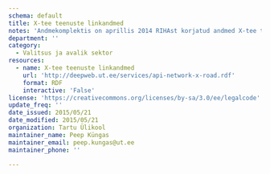 ```yaml
---
schema: default
title: X-tee teenuste linkandmed
notes: 'Andmekomplektis on aprillis 2014 RIHAst korjatud andmed X-tee teenuste, teenusepakkujate ning teenuste tarbijate kohta. Andmekomplekt on korjatud ja kodeeritud Tartu Ülikooli arvutiteaduse instituudi doktorandi Svetlana Omelkova poolt ning seda kasutatakse teenuste ökosüsteemi evolutsiooni analüüsiks ning teenuste soovitamise algoritmide väljatöötamisel.'
department: ''
category:
  - Valitsus ja avalik sektor
resources:
  - name: X-tee teenuste linkandmed
    url: 'http://deepweb.ut.ee/services/api-network-x-road.rdf'
    format: RDF
    interactive: 'False'
license: 'https://creativecommons.org/licenses/by-sa/3.0/ee/legalcode'
update_freq: ''
date_issued: 2015/05/21
date_modified: 2015/05/21
organization: Tartu Ülikool
maintainer_name: Peep Küngas
maintainer_email: peep.kungas@ut.ee
maintainer_phone: ''

---
```

